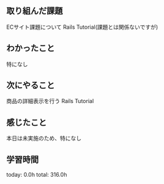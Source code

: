 ## 取り組んだ課題
ECサイト課題について
Rails Tutorial(課題とは関係ないですが)
## わかったこと
 特になし
## 次にやること
 商品の詳細表示を行う
 Rails Tutorial
## 感じたこと
 本日は未実施のため、特になし
## 学習時間
today: 0.0h
total: 316.0h